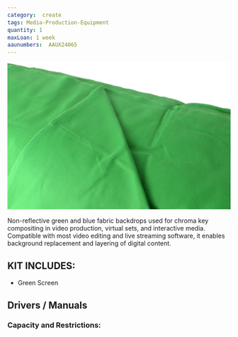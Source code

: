 ```yaml
---
category:  create
tags: Media-Production-Equipment
quantity: 1
maxLoan: 1 week
aaunumbers:  AAUX24065
---
```

![Chroma Key Screens](/assets/images/equip/green.png)

Non-reflective green and blue fabric backdrops used for chroma key compositing in video production, virtual sets, and interactive media. Compatible with most video editing and live streaming software, it enables background replacement and layering of digital content.
## KIT INCLUDES:
-  Green Screen

## Drivers / Manuals
[]()



### Capacity and Restrictions:
